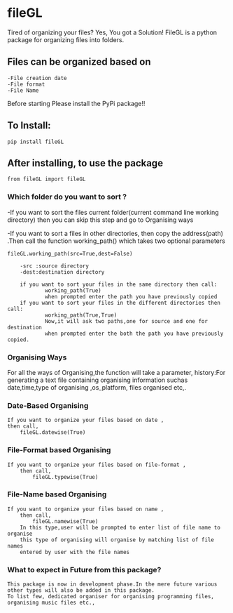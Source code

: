 # fileGL
Tired of organizing your files? Yes, You got a Solution! FileGL is a python package for organizing files into folders.


## Files can be organized based on

    -File creation date
    -File format
    -File Name


Before starting Please install the PyPi package!!

## To Install:

    pip install fileGL

## After installing, to use the package

    from fileGL import fileGL

### Which folder do you want to sort ?

-If you want to sort the files current folder(current command line working directory) 
then you can skip this step and go to Organising ways

-If you want to sort a files in other directories,
then copy the address(path) .Then call the function
working_path() which takes two optional parameters

    fileGL.working_path(src=True,dest=False)

        -src :source directory 
        -dest:destination directory

        if you want to sort your files in the same directory then call:
                working_path(True)
                when prompted enter the path you have previously copied
        if you want to sort your files in the different directories then call:
                working_path(True,True)
                Now,it will ask two paths,one for source and one for destination
                when prompted enter the both the path you have previously copied.

### Organising Ways

For all the ways of Organising,the function will take a parameter,
    history:For generating a text file containing organising information suchas
            date,time,type of organising ,os_platform, files organised etc,.

### Date-Based Organising

    If you want to organize your files based on date ,
    then call,
        fileGL.datewise(True)

### File-Format based Organising

    If you want to organize your files based on file-format ,
        then call,
            fileGL.typewise(True)

### File-Name based Organising

    If you want to organize your files based on name ,
        then call,
            fileGL.namewise(True)
        In this type,user will be prompted to enter list of file name to organise
        this type of organising will organise by matching list of file names
        entered by user with the file names
        
### What to expect in Future from this package?

    This package is now in development phase.In the mere future various other types will also be added in this package. 
    To list few, dedicated organiser for organising programming files, organising music files etc.,